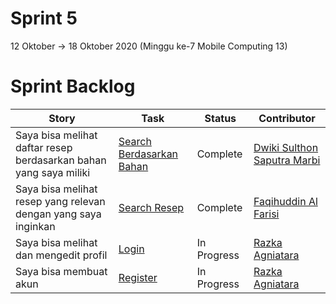 
# Sprint 5
12 Oktober -> 18 Oktober 2020 (Minggu ke-7 Mobile Computing 13)

# Sprint Backlog
Story | Task | Status| Contributor
--- | --- | --- | --- 
Saya bisa melihat daftar resep berdasarkan bahan yang saya miliki | [Search Berdasarkan Bahan](https://github.com/DNABigBoss/Mobcom/issues/20) | Complete | [Dwiki Sulthon Saputra Marbi](https://github.com/DNABigBoss)
Saya bisa melihat resep yang relevan dengan yang saya inginkan | [Search Resep](https://github.com/DNABigBoss/Mobcom/issues/21) | Complete | [Faqihuddin Al Farisi](https://github.com/falfisme)
Saya bisa melihat dan mengedit profil | [Login](https://github.com/DNABigBoss/Mobcom/issues/22) | In Progress | [Razka Agniatara](https://github.com/Razka173)
Saya bisa membuat akun | [Register](https://github.com/DNABigBoss/Mobcom/issues/23) | In Progress | [Razka Agniatara](https://github.com/Razka173)
